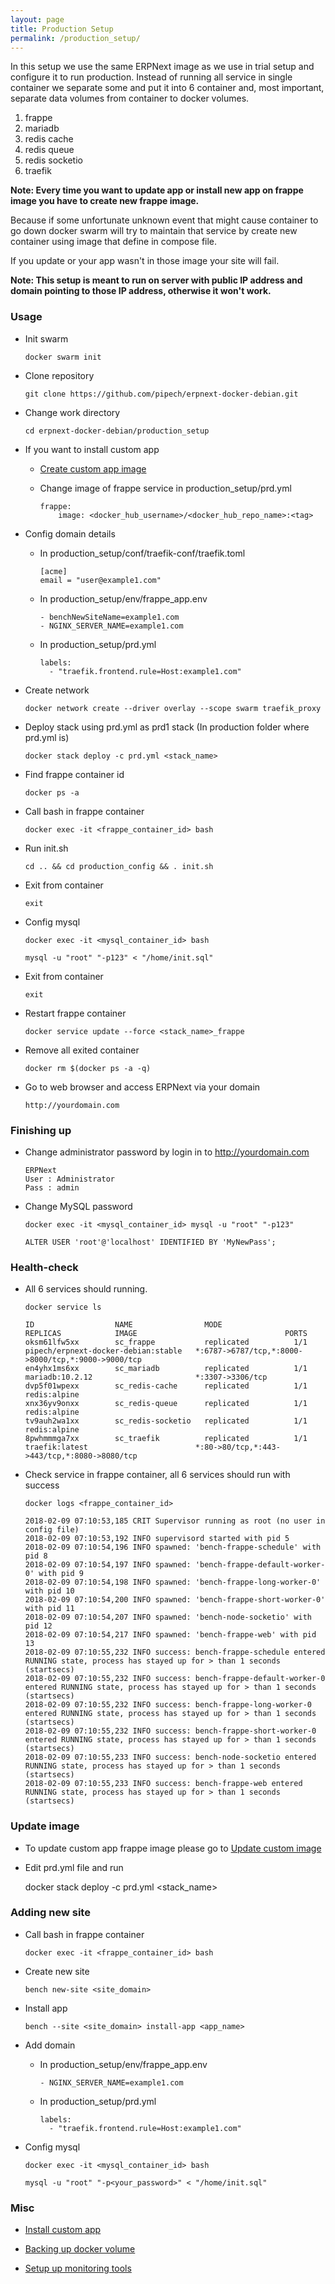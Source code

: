 ```yaml
---
layout: page
title: Production Setup
permalink: /production_setup/
---
```


In this setup we use the same ERPNext image as we use in trial setup
and configure it to run production. 
Instead of running all service in single container we separate some and put it into 6 container
and, most important, separate data volumes from container to docker volumes.

1. frappe
2. mariadb
3. redis cache
4. redis queue
5. redis socketio
6. traefik

**Note: Every time you want to update app or install new app on frappe image
you have to create new frappe image.**

Because if some unfortunate unknown event that might cause container to go down
docker swarm will try to maintain that service by create new container using image that define in compose file.

If you update or your app wasn't in those image your site will fail.

**Note: This setup is meant to run on server with public IP address
and domain pointing to those IP address, otherwise it won't work.**

### Usage

* Init swarm

    `docker swarm init`

* Clone repository

    `git clone https://github.com/pipech/erpnext-docker-debian.git`

* Change work directory

    `cd erpnext-docker-debian/production_setup`

* If you want to install custom app

    * [Create custom app image](/erpnext-docker-debian/create_custom_app_image)

    * Change image of frappe service in production_setup/prd.yml
    
        ```
        frappe:
            image: <docker_hub_username>/<docker_hub_repo_name>:<tag>
        ```

* Config domain details

    * In production_setup/conf/traefik-conf/traefik.toml

        ```
        [acme]
        email = "user@example1.com"
        ```

    * In production_setup/env/frappe_app.env

        ```
        - benchNewSiteName=example1.com
        - NGINX_SERVER_NAME=example1.com
        ```

    * In production_setup/prd.yml

        ```
        labels:
          - "traefik.frontend.rule=Host:example1.com"
        ```

* Create network

    `docker network create --driver overlay --scope swarm traefik_proxy`

* Deploy stack using prd.yml as prd1 stack (In production folder where prd.yml is)

    `docker stack deploy -c prd.yml <stack_name>`

* Find frappe container id

    `docker ps -a`

* Call bash in frappe container

    `docker exec -it <frappe_container_id> bash`

* Run init.sh

    `cd .. && cd production_config && . init.sh`

* Exit from container

    `exit`

* Config mysql

    `docker exec -it <mysql_container_id> bash`

    `mysql -u "root" "-p123" < "/home/init.sql"`

* Exit from container

    `exit`

* Restart frappe container

    `docker service update --force <stack_name>_frappe`

* Remove all exited container

    `docker rm $(docker ps -a -q)`

* Go to web browser and access ERPNext via your domain

    `http://yourdomain.com`

### Finishing up

* Change administrator password by login in to http://yourdomain.com

    ```
    ERPNext
    User : Administrator
    Pass : admin
    ```

* Change MySQL password

    `docker exec -it <mysql_container_id> mysql -u "root" "-p123"`
    
    `ALTER USER 'root'@'localhost' IDENTIFIED BY 'MyNewPass';`

### Health-check

* All 6 services should running.

    `docker service ls`
    ```
    ID                  NAME                MODE                REPLICAS            IMAGE                                 PORTS
    oksm61lfw5xx        sc_frappe           replicated          1/1                 pipech/erpnext-docker-debian:stable   *:6787->6787/tcp,*:8000->8000/tcp,*:9000->9000/tcp
    en4yhx1ms6xx        sc_mariadb          replicated          1/1                 mariadb:10.2.12                       *:3307->3306/tcp
    dvp5f01wpexx        sc_redis-cache      replicated          1/1                 redis:alpine
    xnx36yv9onxx        sc_redis-queue      replicated          1/1                 redis:alpine
    tv9auh2wa1xx        sc_redis-socketio   replicated          1/1                 redis:alpine
    8pwhmmmga7xx        sc_traefik          replicated          1/1                 traefik:latest                        *:80->80/tcp,*:443->443/tcp,*:8080->8080/tcp
    ```

* Check service in frappe container, all 6 services should run with success

    `docker logs <frappe_container_id>`

    ```
    2018-02-09 07:10:53,185 CRIT Supervisor running as root (no user in config file)
    2018-02-09 07:10:53,192 INFO supervisord started with pid 5
    2018-02-09 07:10:54,196 INFO spawned: 'bench-frappe-schedule' with pid 8
    2018-02-09 07:10:54,197 INFO spawned: 'bench-frappe-default-worker-0' with pid 9
    2018-02-09 07:10:54,198 INFO spawned: 'bench-frappe-long-worker-0' with pid 10
    2018-02-09 07:10:54,200 INFO spawned: 'bench-frappe-short-worker-0' with pid 11
    2018-02-09 07:10:54,207 INFO spawned: 'bench-node-socketio' with pid 12
    2018-02-09 07:10:54,217 INFO spawned: 'bench-frappe-web' with pid 13
    2018-02-09 07:10:55,232 INFO success: bench-frappe-schedule entered RUNNING state, process has stayed up for > than 1 seconds (startsecs)
    2018-02-09 07:10:55,232 INFO success: bench-frappe-default-worker-0 entered RUNNING state, process has stayed up for > than 1 seconds (startsecs)
    2018-02-09 07:10:55,232 INFO success: bench-frappe-long-worker-0 entered RUNNING state, process has stayed up for > than 1 seconds (startsecs)
    2018-02-09 07:10:55,232 INFO success: bench-frappe-short-worker-0 entered RUNNING state, process has stayed up for > than 1 seconds (startsecs)
    2018-02-09 07:10:55,233 INFO success: bench-node-socketio entered RUNNING state, process has stayed up for > than 1 seconds (startsecs)
    2018-02-09 07:10:55,233 INFO success: bench-frappe-web entered RUNNING state, process has stayed up for > than 1 seconds (startsecs)
    ```

### Update image

* To update custom app frappe image please go to [Update custom image](/erpnext-docker-debian/update_custom_app_image)

* Edit prd.yml file and run

    docker stack deploy -c prd.yml <stack_name>

### Adding new site

* Call bash in frappe container

    `docker exec -it <frappe_container_id> bash`

* Create new site

    `bench new-site <site_domain>`

* Install app

    `bench --site <site_domain> install-app <app_name>`

* Add domain

    * In production_setup/env/frappe_app.env

        ```
        - NGINX_SERVER_NAME=example1.com
        ```

    * In production_setup/prd.yml

        ```
        labels:
          - "traefik.frontend.rule=Host:example1.com"
        ```

* Config mysql

    `docker exec -it <mysql_container_id> bash`

    `mysql -u "root" "-p<your_password>" < "/home/init.sql"`

### Misc

* [Install custom app](/erpnext-docker-debian/create_custom_app_image)

* [Backing up docker volume](/erpnext-docker-debian/backup)

* [Setup up monitoring tools](/erpnext-docker-debian/setup_monitoring)
